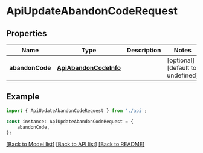 # ApiUpdateAbandonCodeRequest


## Properties

Name | Type | Description | Notes
------------ | ------------- | ------------- | -------------
**abandonCode** | [**ApiAbandonCodeInfo**](ApiAbandonCodeInfo.md) |  | [optional] [default to undefined]

## Example

```typescript
import { ApiUpdateAbandonCodeRequest } from './api';

const instance: ApiUpdateAbandonCodeRequest = {
    abandonCode,
};
```

[[Back to Model list]](../README.md#documentation-for-models) [[Back to API list]](../README.md#documentation-for-api-endpoints) [[Back to README]](../README.md)
